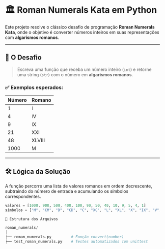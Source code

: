 # 🏛️ Roman Numerals Kata em Python

Este projeto resolve o clássico desafio de programação **Roman Numerals Kata**, onde o objetivo é converter números inteiros em suas representações com **algarismos romanos**.

---

## 🧠 O Desafio

> Escreva uma função que receba um número inteiro (`int`) e retorne uma string (`str`) com o número em **algarismos romanos**.

### ✅ Exemplos esperados:
| Número | Romano  |
|--------|---------|
| 1      | I       |
| 4      | IV      |
| 9      | IX      |
| 21     | XXI     |
| 48     | XLVIII  |
| 1000   | M       |

---

## 🛠️ Lógica da Solução

A função percorre uma lista de valores romanos em ordem decrescente, subtraindo do número de entrada e acumulando os símbolos correspondentes.

```python
valores = [1000, 900, 500, 400, 100, 90, 50, 40, 10, 9, 5, 4, 1]
simbolos = ["M", "CM", "D", "CD", "C", "XC", "L", "XL", "X", "IX", "V", "IV", "I"]

📄 Estrutura dos Arquivos

roman_numerals/
│
├── roman_numerals.py         # Função convert(number)
├── test_roman_numerals.py    # Testes automatizados com unittest













